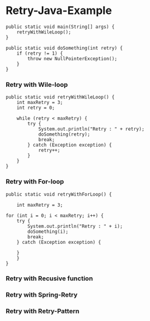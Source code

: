 # Retry-Java-Example

    public static void main(String[] args) {
        retryWithWileLoop();
    }
	
    public static void doSomething(int retry) {
        if (retry != 1) {
            throw new NullPointerException();
        }
    }

### Retry with Wile-loop
	
    public static void retryWithWileLoop() {
        int maxRetry = 3;
        int retry = 0;

        while (retry < maxRetry) {
            try {
                System.out.println("Retry : " + retry);
                doSomething(retry);
                break;
            } catch (Exception exception) {
                retry++;
            }
        }
    }

### Retry with For-loop

    public static void retryWithForLoop() {
		
        int maxRetry = 3;

	for (int i = 0; i < maxRetry; i++) {
	    try {		
	        System.out.println("Retry : " + i);
		    doSomething(i);
		    break;
	    } catch (Exception exception) {

	    }
        }
    }

### Retry with Recusive function

### Retry with Spring-Retry

### Retry with Retry-Pattern
